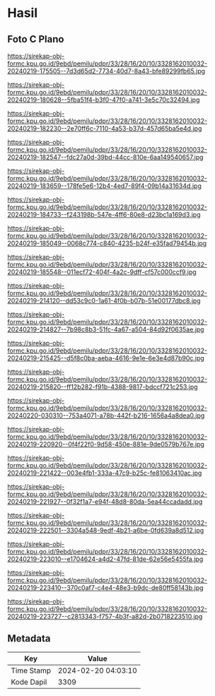 # Hasil

## Foto C Plano

https://sirekap-obj-formc.kpu.go.id/9ebd/pemilu/pdpr/33/28/16/20/10/3328162010032-20240219-175505--7d3d65d2-7734-40d7-8a43-bfe89299fb65.jpg

https://sirekap-obj-formc.kpu.go.id/9ebd/pemilu/pdpr/33/28/16/20/10/3328162010032-20240219-180628--5fba51f4-b3f0-47f0-a741-3e5c70c32494.jpg

https://sirekap-obj-formc.kpu.go.id/9ebd/pemilu/pdpr/33/28/16/20/10/3328162010032-20240219-182230--2e70ff6c-7110-4a53-b37d-457d65ba5e4d.jpg

https://sirekap-obj-formc.kpu.go.id/9ebd/pemilu/pdpr/33/28/16/20/10/3328162010032-20240219-182547--fdc27a0d-39bd-44cc-810e-6aa149540657.jpg

https://sirekap-obj-formc.kpu.go.id/9ebd/pemilu/pdpr/33/28/16/20/10/3328162010032-20240219-183659--178fe5e6-12b4-4ed7-89f4-09b14a31634d.jpg

https://sirekap-obj-formc.kpu.go.id/9ebd/pemilu/pdpr/33/28/16/20/10/3328162010032-20240219-184733--f243198b-547e-4ff6-80e8-d23bc1a169d3.jpg

https://sirekap-obj-formc.kpu.go.id/9ebd/pemilu/pdpr/33/28/16/20/10/3328162010032-20240219-185049--0068c774-c840-4235-b24f-e35fad79454b.jpg

https://sirekap-obj-formc.kpu.go.id/9ebd/pemilu/pdpr/33/28/16/20/10/3328162010032-20240219-185548--011ecf72-404f-4a2c-9dff-cf57c000ccf9.jpg

https://sirekap-obj-formc.kpu.go.id/9ebd/pemilu/pdpr/33/28/16/20/10/3328162010032-20240219-214120--dd53c9c0-1a61-4f0b-b07b-51e00177dbc8.jpg

https://sirekap-obj-formc.kpu.go.id/9ebd/pemilu/pdpr/33/28/16/20/10/3328162010032-20240219-214827--7b98c8b3-51fc-4a67-a504-84d92f0635ae.jpg

https://sirekap-obj-formc.kpu.go.id/9ebd/pemilu/pdpr/33/28/16/20/10/3328162010032-20240219-215425--d5f8c0ba-aeba-4616-9e1e-6e3e4d87b90c.jpg

https://sirekap-obj-formc.kpu.go.id/9ebd/pemilu/pdpr/33/28/16/20/10/3328162010032-20240219-215820--ff12b282-f91b-4388-9817-bdccf721c253.jpg

https://sirekap-obj-formc.kpu.go.id/9ebd/pemilu/pdpr/33/28/16/20/10/3328162010032-20240220-030310--753a4071-a78b-442f-b216-1656a4a8dea0.jpg

https://sirekap-obj-formc.kpu.go.id/9ebd/pemilu/pdpr/33/28/16/20/10/3328162010032-20240219-220920--0f4f22f0-9d58-450e-881e-9de0579b767e.jpg

https://sirekap-obj-formc.kpu.go.id/9ebd/pemilu/pdpr/33/28/16/20/10/3328162010032-20240219-221422--003e4fb1-333a-47c9-b25c-fe81063410ac.jpg

https://sirekap-obj-formc.kpu.go.id/9ebd/pemilu/pdpr/33/28/16/20/10/3328162010032-20240219-221927--0f32f1a7-e94f-48d8-80da-5ea44ccadadd.jpg

https://sirekap-obj-formc.kpu.go.id/9ebd/pemilu/pdpr/33/28/16/20/10/3328162010032-20240219-222501--3304a548-9edf-4b21-a6be-0fd639a8d512.jpg

https://sirekap-obj-formc.kpu.go.id/9ebd/pemilu/pdpr/33/28/16/20/10/3328162010032-20240219-223010--e1704624-a4d2-47fd-81de-62e56e5455fa.jpg

https://sirekap-obj-formc.kpu.go.id/9ebd/pemilu/pdpr/33/28/16/20/10/3328162010032-20240219-223410--370c0af7-c4e4-48e3-b9dc-de80ff58143b.jpg

https://sirekap-obj-formc.kpu.go.id/9ebd/pemilu/pdpr/33/28/16/20/10/3328162010032-20240219-223727--c2813343-f757-4b3f-a82d-2b0718223510.jpg


## Metadata

| Key        | Value               |
| ---------- | ------------------- |
| Time Stamp | 2024-02-20 04:03:10 |
| Kode Dapil | 3309                |



